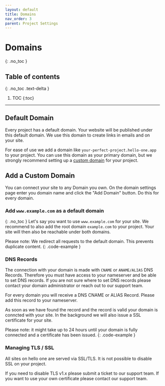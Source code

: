 ```yaml
---
layout: default
title: Domains
nav_order: 3
parent: Project Settings
---
```


# Domains
{: .no_toc }

## Table of contents
{: .no_toc .text-delta }

1. TOC
{:toc}

---

## Default Domain

Every project has a default domain. Your website will be published under this default domain.
We use this domain to create links in emails and on your site.

For ease of use we add a domain like `your-perfect-project.hello-one.app` to your project.
You can use this domain as your primary domain, but we strongly recommend setting up a
[custom domain](#add-a-custom-domain) for your project.


## Add a Custom Domain
You can connect your site to any Domain you own.
On the domain settings page enter you domain name and click the "Add Domain" button.
Do this for every domain.

### Add `www.example.com` as a default domain
{: .no_toc }
Let's say you want to use `www.example.com` for your site. We recommend to also add the root domain
`example.com` to your project. Your site will then also be reachable under both domains.


Please note: We redirect all requests to the default domain. This prevents duplicate content.
{: .code-example }


### DNS Records

The connection with your domain is made with `CNAME` or `ANAME/ALIAS` DNS Records.
Therefore you must have access to your nameserver and be able to set DNS records. If you are not sure where to set DNS records please contact
your domain administrator or reach out to our support team.

For every domain you will receive a DNS CNAME or ALIAS Record.
Please add this record to your nameserver.

As soon as we have found the record and the record is valid your domain is conncted with your site.
In the background we will also issue a SSL certificate for your site.

Please note: it might take up to 24 hours until your domain is fully connected and a certificate has been issued.
{: .code-example }

### Managing TLS / SSL
All sites on hello one are served via SSL/TLS. It is not possible to disable SSL on your project.

If you need to disable TLS v1.x please submit a ticket to our support team.
If you want to use your own certificate please contact our support team.
